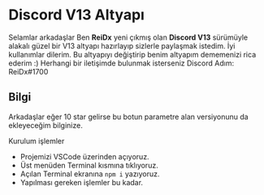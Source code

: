 <h1>Discord V13 Altyapı</h1>
<p>Selamlar arkadaşlar Ben <strong>ReiDx</strong> yeni çıkmış olan <strong>Discord V13</strong> sürümüyle alakalı güzel bir V13 altyapı hazırlayıp sizlerle paylaşmak istedim. İyi kullanımlar dilerim. Bu altyapıyı değiştirip benim altyapım dememenizi rica ederim :) Herhangi bir iletişimde bulunmak isterseniz Discord Adım: ReiDx#1700
</p>

<h2>Bilgi</h2>
<p>Arkadaşlar eğer 10 star gelirse bu botun parametre alan versiyonunu da ekleyeceğim bilginize.</p>

<p>Kurulum işlemler</p>
<ul>
<li>Projemizi VSCode üzerinden açıyoruz.</li>
<li>Üst menüden Terminal kısmına tıklıyoruz.</li>
<li>Açılan Terminal ekranına <code>npm i</code> yazıyoruz.</li>
<li>Yapılması gereken işlemler bu kadar.</li>
</ul>
